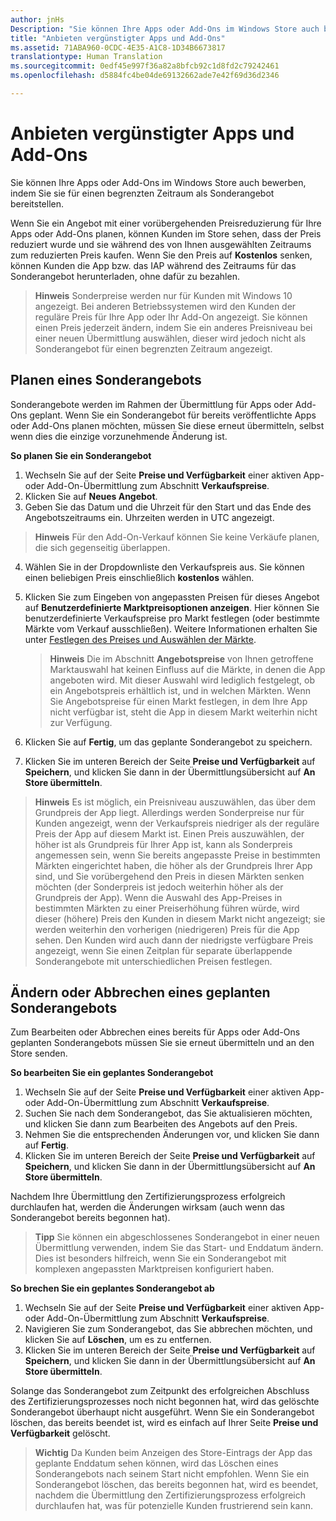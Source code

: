 ```yaml
---
author: jnHs
Description: "Sie können Ihre Apps oder Add-Ons im Windows Store auch bewerben, indem Sie sie für einen begrenzten Zeitraum als Sonderangebot bereitstellen."
title: "Anbieten vergünstigter Apps und Add-Ons"
ms.assetid: 71ABA960-0CDC-4E35-A1C8-1D34B6673817
translationtype: Human Translation
ms.sourcegitcommit: 0edf45e997f36a82a8bfcb92c1d8fd2c79242461
ms.openlocfilehash: d5884fc4be04de69132662ade7e42f69d36d2346

---
```


# Anbieten vergünstigter Apps und Add-Ons

Sie können Ihre Apps oder Add-Ons im Windows Store auch bewerben, indem Sie sie für einen begrenzten Zeitraum als Sonderangebot bereitstellen.

Wenn Sie ein Angebot mit einer vorübergehenden Preisreduzierung für Ihre Apps oder Add-Ons planen, können Kunden im Store sehen, dass der Preis reduziert wurde und sie während des von Ihnen ausgewählten Zeitraums zum reduzierten Preis kaufen. Wenn Sie den Preis auf **Kostenlos** senken, können Kunden die App bzw. das IAP während des Zeitraums für das Sonderangebot herunterladen, ohne dafür zu bezahlen.

> **Hinweis**  Sonderpreise werden nur für Kunden mit Windows 10 angezeigt. Bei anderen Betriebssystemen wird den Kunden der reguläre Preis für Ihre App oder Ihr Add-On angezeigt. Sie können einen Preis jederzeit ändern, indem Sie ein anderes Preisniveau bei einer neuen Übermittlung auswählen, dieser wird jedoch nicht als Sonderangebot für einen begrenzten Zeitraum angezeigt.

## Planen eines Sonderangebots

Sonderangebote werden im Rahmen der Übermittlung für Apps oder Add-Ons geplant. Wenn Sie ein Sonderangebot für bereits veröffentlichte Apps oder Add-Ons planen möchten, müssen Sie diese erneut übermitteln, selbst wenn dies die einzige vorzunehmende Änderung ist.

**So planen Sie ein Sonderangebot**

1.  Wechseln Sie auf der Seite **Preise und Verfügbarkeit** einer aktiven App- oder Add-On-Übermittlung zum Abschnitt **Verkaufspreise**.
2.  Klicken Sie auf **Neues Angebot**.
3.  Geben Sie das Datum und die Uhrzeit für den Start und das Ende des Angebotszeitraums ein. Uhrzeiten werden in UTC angezeigt.

   > **Hinweis**  Für den Add-On-Verkauf können Sie keine Verkäufe planen, die sich gegenseitig überlappen.

4.  Wählen Sie in der Dropdownliste den Verkaufspreis aus. Sie können einen beliebigen Preis einschließlich **kostenlos** wählen.
5.  Klicken Sie zum Eingeben von angepassten Preisen für dieses Angebot auf **Benutzerdefinierte Marktpreisoptionen anzeigen**. Hier können Sie benutzerdefinierte Verkaufspreise pro Markt festlegen (oder bestimmte Märkte vom Verkauf ausschließen). Weitere Informationen erhalten Sie unter [Festlegen des Preises und Auswählen der Märkte](define-pricing-and-market-selection.md).

    > **Hinweis**  Die im Abschnitt **Angebotspreise** von Ihnen getroffene Marktauswahl hat keinen Einfluss auf die Märkte, in denen die App angeboten wird. Mit dieser Auswahl wird lediglich festgelegt, ob ein Angebotspreis erhältlich ist, und in welchen Märkten. Wenn Sie Angebotspreise für einen Markt festlegen, in dem Ihre App nicht verfügbar ist, steht die App in diesem Markt weiterhin nicht zur Verfügung.

6.  Klicken Sie auf **Fertig**, um das geplante Sonderangebot zu speichern.
7.  Klicken Sie im unteren Bereich der Seite **Preise und Verfügbarkeit** auf **Speichern**, und klicken Sie dann in der Übermittlungsübersicht auf **An Store übermitteln**.

> **Hinweis**  Es ist möglich, ein Preisniveau auszuwählen, das über dem Grundpreis der App liegt. Allerdings werden Sonderpreise nur für Kunden angezeigt, wenn der Verkaufspreis niedriger als der reguläre Preis der App auf diesem Markt ist. Einen Preis auszuwählen, der höher ist als Grundpreis für Ihrer App ist, kann als Sonderpreis angemessen sein, wenn Sie bereits angepasste Preise in bestimmten Märkten eingerichtet haben, die höher als der Grundpreis Ihrer App sind, und Sie vorübergehend den Preis in diesen Märkten senken möchten (der Sonderpreis ist jedoch weiterhin höher als der Grundpreis der App). Wenn die Auswahl des App-Preises in bestimmten Märkten zu einer Preiserhöhung führen würde, wird dieser (höhere) Preis den Kunden in diesem Markt nicht angezeigt; sie werden weiterhin den vorherigen (niedrigeren) Preis für die App sehen. Den Kunden wird auch dann der niedrigste verfügbare Preis angezeigt, wenn Sie einen Zeitplan für separate überlappende Sonderangebote mit unterschiedlichen Preisen festlegen.

## Ändern oder Abbrechen eines geplanten Sonderangebots


Zum Bearbeiten oder Abbrechen eines bereits für Apps oder Add-Ons geplanten Sonderangebots müssen Sie sie erneut übermitteln und an den Store senden.

**So bearbeiten Sie ein geplantes Sonderangebot**

1.  Wechseln Sie auf der Seite **Preise und Verfügbarkeit** einer aktiven App- oder Add-On-Übermittlung zum Abschnitt **Verkaufspreise**.
2.  Suchen Sie nach dem Sonderangebot, das Sie aktualisieren möchten, und klicken Sie dann zum Bearbeiten des Angebots auf den Preis.
3.  Nehmen Sie die entsprechenden Änderungen vor, und klicken Sie dann auf **Fertig**.
4.  Klicken Sie im unteren Bereich der Seite **Preise und Verfügbarkeit** auf **Speichern**, und klicken Sie dann in der Übermittlungsübersicht auf **An Store übermitteln**.

Nachdem Ihre Übermittlung den Zertifizierungsprozess erfolgreich durchlaufen hat, werden die Änderungen wirksam (auch wenn das Sonderangebot bereits begonnen hat).

> **Tipp**  Sie können ein abgeschlossenes Sonderangebot in einer neuen Übermittlung verwenden, indem Sie das Start- und Enddatum ändern. Dies ist besonders hilfreich, wenn Sie ein Sonderangebot mit komplexen angepassten Marktpreisen konfiguriert haben.
 
**So brechen Sie ein geplantes Sonderangebot ab**

1.  Wechseln Sie auf der Seite **Preise und Verfügbarkeit** einer aktiven App- oder Add-On-Übermittlung zum Abschnitt **Verkaufspreise**.
2.  Navigieren Sie zum Sonderangebot, das Sie abbrechen möchten, und klicken Sie auf **Löschen**, um es zu entfernen.
3.  Klicken Sie im unteren Bereich der Seite **Preise und Verfügbarkeit** auf **Speichern**, und klicken Sie dann in der Übermittlungsübersicht auf **An Store übermitteln**.

Solange das Sonderangebot zum Zeitpunkt des erfolgreichen Abschluss des Zertifizierungsprozesses noch nicht begonnen hat, wird das gelöschte Sonderangebot überhaupt nicht ausgeführt. Wenn Sie ein Sonderangebot löschen, das bereits beendet ist, wird es einfach auf Ihrer Seite **Preise und Verfügbarkeit** gelöscht.

> **Wichtig**   Da Kunden beim Anzeigen des Store-Eintrags der App das geplante Enddatum sehen können, wird das Löschen eines Sonderangebots nach seinem Start nicht empfohlen. Wenn Sie ein Sonderangebot löschen, das bereits begonnen hat, wird es beendet, nachdem die Übermittlung den Zertifizierungsprozess erfolgreich durchlaufen hat, was für potenzielle Kunden frustrierend sein kann.




<!--HONumber=Aug16_HO3-->



